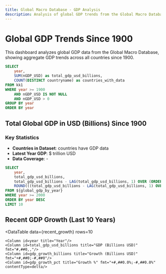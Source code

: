 ```yaml
---
title: Global Macro Database - GDP Analysis
description: Analysis of global GDP trends from the Global Macro Database
---
```



# Global GDP Trends Since 1900
<LastRefreshed prefix="Data last updated"/>

This dashboard analyzes global GDP data from the Global Macro Database, showing aggregate GDP trends across all countries since 1900.

```sql global_gdp_by_year
SELECT 
    year,
    SUM(nGDP_USD) as total_gdp_usd_billions,
    COUNT(DISTINCT countryname) as countries_with_data
FROM kk1
WHERE year >= 1900 
    AND nGDP_USD IS NOT NULL 
    AND nGDP_USD > 0
GROUP BY year 
ORDER BY year
```

## Total Global GDP in USD (Billions) Since 1900

<LineChart 
    data={global_gdp_by_year}
    x=year
    y=total_gdp_usd_billions
    title="Global GDP in USD (Billions)"
    yAxisTitle="GDP (Billions USD)"
    xAxisTitle="Year"
    yFmt="#,##0,,"
/>

### Key Statistics

- **Countries in Dataset**: <Value data={global_gdp_by_year} column=countries_with_data agg=max/> countries have GDP data
- **Latest Year GDP**: $<Value data={global_gdp_by_year} column=total_gdp_usd_billions agg=max fmt="#,##0,,"/> trillion USD
- **Data Coverage**: <Value data={global_gdp_by_year} column=year agg=min/> - <Value data={global_gdp_by_year} column=year agg=max/>

```sql recent_growth
SELECT 
    year,
    total_gdp_usd_billions,
    total_gdp_usd_billions - LAG(total_gdp_usd_billions, 1) OVER (ORDER BY year) as gdp_growth_billions,
    ROUND(((total_gdp_usd_billions - LAG(total_gdp_usd_billions, 1) OVER (ORDER BY year)) / LAG(total_gdp_usd_billions, 1) OVER (ORDER BY year)) * 100, 2) as gdp_growth_pct
FROM ${global_gdp_by_year}
WHERE year >= 2000
ORDER BY year DESC
LIMIT 10
```

## Recent GDP Growth (Last 10 Years)

<DataTable 
    data={recent_growth}
    rows=10
>
    <Column id=year title="Year"/>
    <Column id=total_gdp_usd_billions title="GDP (Billions USD)" fmt="#,##0,,"/>
    <Column id=gdp_growth_billions title="Growth (Billions USD)" fmt="+#,##0;-#,##0"/>
    <Column id=gdp_growth_pct title="Growth %" fmt="+#,##0.0%;-#,##0.0%" contentType=delta/>
</DataTable>